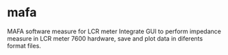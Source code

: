 # mafa
MAFA software measure for LCR meter
Integrate GUI to perform impedance measure in LCR meter 7600 hardware, save and plot data in diferents format files.
